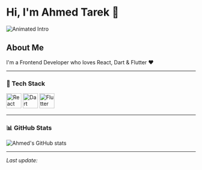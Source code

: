 # Hi, I'm Ahmed Tarek 👋

![Animated Intro](https://raw.githubusercontent.com/Ahmed-Tarek/your-repo/main/assets/intro.gif)

## About Me
I'm a Frontend Developer who loves React, Dart & Flutter ❤️

---

### 🧠 Tech Stack
<img src="https://raw.githubusercontent.com/Ahmed-Tarek/your-repo/main/assets/react-logo.png" width="40" alt="React" />
<img src="https://raw.githubusercontent.com/Ahmed-Tarek/your-repo/main/assets/dart-logo.png" width="40" alt="Dart" />
<img src="https://raw.githubusercontent.com/Ahmed-Tarek/your-repo/main/assets/flutter-logo.png" width="40" alt="Flutter" />

---

### 📊 GitHub Stats
![Ahmed's GitHub stats](https://github-readme-stats.vercel.app/api?username=yAhmed-Tarek&show_icons=true&theme=tokyonight)

---

_Last update:_ <!--TIME-->
